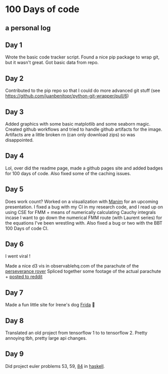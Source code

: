 # 100 Days of code
a personal log
---

## Day 1

Wrote the basic code tracker script. Found a nice pip package to wrap git, but
it wasn't great. Got basic data from repo.


## Day 2

Contributed to the pip repo so that I could do more advanced git stuff (see
https://github.com/juanbenitopr/python-git-wrapper/pull/6)

## Day 3

Added graphics with some basic matplotlib and some seaborn magic. Created
github workflows and tried to handle github artifacts for the image. Artifacts
are a little broken rn (can only download zips) so was disappointed.

## Day 4

Lol, over did the readme page, made a github pages site and added badges for
100 days of code. Also fixed some of the caching issues.

## Day 5

Does work count? Worked on a visualization with
[Manim](https://github.com/ManimCommunity/manim/) for an upcoming presentation.
I fixed a bug with my CI in my research code, and I read up on using CSE for
FMM + means of numerically calculating Cauchy integrals incase I want to go
down the numerical FMM route (with Laurent series) for the equations I've
been wrestling with. Also fixed a bug or two with the BBT 100 Days of code
CI.

## Day 6

I went viral !

Made a nice d3 vis in observablehq.com of the parachute of the [perseverance rover](https://observablehq.com/@dmadisetti/perseverance-parachute)
Spliced together some footage of the actual parachute + [posted to reddit](https://reddit.com/r/dataisbeautiful/comments/lqgset/oc_decoding_the_stars_visualizing_the_message_in/)

## Day 7

Made a fun little site for Irene's dog [Frida](https://www.frida.kim) :tada:

## Day 8

Translated an old project from tensorflow 1 to to tensorflow 2. Pretty annoying tbh, pretty large api changes.

## Day 9

Did project euler problems 53, 59, [84](https://github.com/dmadisetti/painfulHaskell/commit/d6e6fc6bd4447423cb4df05b55b139609c26eb12)
in [haskell](https://github.com/dmadisetti/painfulHaskell/).
